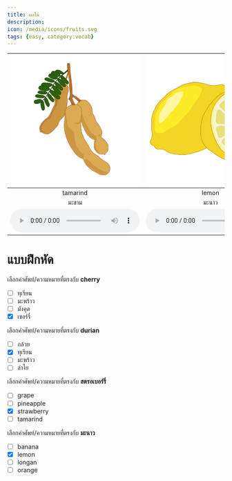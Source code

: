 ```yaml
---
title: ผลไม้
description: 
icon: /media/icons/fruits.svg
tags: {easy, category:vocab}
---
```


<div class="carrousel">


|![](/media/img/fruits/tamarind.svg)|![](/media/img/fruits/lemon.svg)|![](/media/img/fruits/pomelo.svg)|![](/media/img/fruits/papaya.svg)|![](/media/img/fruits/mango.svg)|![](/media/img/fruits/cherry.svg)|![](/media/img/fruits/apple.svg)|![](/media/img/fruits/orange.svg)|![](/media/img/fruits/strawberry.svg)|![](/media/img/fruits/durian.svg)|![](/media/img/fruits/banana.svg)|![](/media/img/fruits/grape.svg)|![](/media/img/fruits/longan.svg)|![](/media/img/fruits/coco.svg)|![](/media/img/fruits/mangosteen.svg)|![](/media/img/fruits/pineapple.svg)|![](/media/img/fruits/rose&#x20;apple.svg)|![](/media/img/fruits/avocado.svg)|
| :----: | :----: | :----: | :----: | :----: | :----: | :----: | :----: | :----: | :----: | :----: | :----: | :----: | :----: | :----: | :----: | :----: | :----: |
|tamarind|lemon|pomelo|papaya|mango|cherry|apple|orange|strawberry|durian|banana|grape|longan|coco|mangosteen|pineapple|rose&#x20;apple|avocado|
|มะขาม|มะนาว|ส้มโอ|มะละกอ|มะม่วง|เชอร์รี่|แอปเปิ้ล|สีส้ม|สตรอเบอร์รี่|ทุเรียน|กล้วย|องุ่น|ลําไย|มะพร้าว|มังคุด|สัปปะรด|ชมพู่|อะโวคาโด|
|![](/media/audio/tamarind.mp3)|![](/media/audio/lemon.mp3)|![](/media/audio/pomelo.mp3)|![](/media/audio/papaya.mp3)|![](/media/audio/mango.mp3)|![](/media/audio/cherry.mp3)|![](/media/audio/apple.mp3)|![](/media/audio/orange.mp3)|![](/media/audio/strawberry.mp3)|![](/media/audio/durian.mp3)|![](/media/audio/banana.mp3)|![](/media/audio/grape.mp3)|![](/media/audio/longan.mp3)|![](/media/audio/coco.mp3)|![](/media/audio/mangosteen.mp3)|![](/media/audio/pineapple.mp3)|![](/media/audio/rose&#x20;apple.mp3)|![](/media/audio/avocado.mp3)|

</div>



# แบบฝึกหัด


 เลือกคำศัพท์/ความหมายที่ตรงกับ **cherry**
 - [ ] ทุเรียน
 - [ ] มะพร้าว
 - [ ] มังคุด
 - [x] เชอร์รี่

 เลือกคำศัพท์/ความหมายที่ตรงกับ **durian**
 - [ ] กล้วย
 - [x] ทุเรียน
 - [ ] มะพร้าว
 - [ ] ลําไย

 เลือกคำศัพท์/ความหมายที่ตรงกับ **สตรอเบอร์รี่**
 - [ ] grape
 - [ ] pineapple
 - [x] strawberry
 - [ ] tamarind

 เลือกคำศัพท์/ความหมายที่ตรงกับ **มะนาว**
 - [ ] banana
 - [x] lemon
 - [ ] longan
 - [ ] orange
